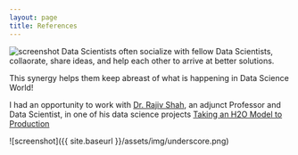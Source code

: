```yaml
---
layout: page
title: References
---
```


![screenshot]({{site.baseurl}}/assets/img/underscore.png)
Data Scientists often socialize with fellow Data Scientists, collaorate, share ideas, and help each other to arrive at better solutions. 

This synergy helps them keep abreast of what is happening in Data Science World! 

I had an opportunity to work with [Dr. Rajiv Shah](http://rajivshah.com/), an adjunct Professor and Data Scientist, in one of his data science projects [Taking an H2O Model to Production](http://projects.rajivshah.com/blog/2016/08/22/H2O_prod/)


![screenshot]({{ site.baseurl }}/assets/img/underscore.png)